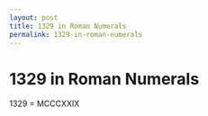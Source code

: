 ```yaml
---
layout: post
title: 1329 in Roman Numerals
permalink: 1329-in-roman-numerals
---
```


# 1329 in Roman Numerals

1329 = MCCCXXIX
